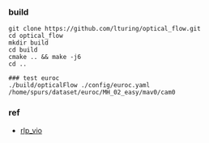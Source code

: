 ### build
```
git clone https://github.com/lturing/optical_flow.git
cd optical_flow
mkdir build
cd build
cmake .. && make -j6
cd ..

### test euroc
./build/opticalFlow ./config/euroc.yaml /home/spurs/dataset/euroc/MH_02_easy/mav0/cam0

```

### ref
- [rlp_vio](https://github.com/zju3dv/RLP_VIO)


